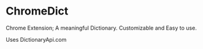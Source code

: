 # ChromeDict
Chrome Extension; A meaningful Dictionary. Customizable and Easy to use.

Uses DictionaryApi.com
